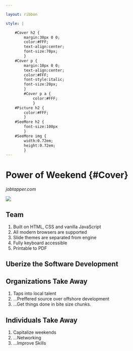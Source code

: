 ```yaml
---

layout: ribbon

style: |

    #Cover h2 {
        margin:30px 0 0;
        color:#FFF;
        text-align:center;
        font-size:70px;
        }
    #Cover p {
        margin:10px 0 0;
        text-align:center;
        color:#FFF;
        font-style:italic;
        font-size:20px;
        }
        #Cover p a {
            color:#FFF;
            }
    #Picture h2 {
        color:#FFF;
        }
    #SeeMore h2 {
        font-size:100px
        }
    #SeeMore img {
        width:0.72em;
        height:0.72em;
        }
---
```


# Power of Weekend {#Cover}

*jobtapper.com*

![](pictures/cover.jpg)
<!-- photo by John Carey, fiftyfootshadows.net -->


## Team

1. Built on HTML, CSS and vanilla JavaScript
2. All modern browsers are supported
3. Slide themes are separated from engine
4. Fully keyboard accessible
5. Printable to PDF

## **Uberize the Software Development**

## Organizations Take Away

1. Taps into local talent
2. …Preffered source over offshore development
3. …Get things done in bite size chunks.

## Individuals Take Away

1. Capitalize weekends
2. ...Networking
3. ...Improve Skills



